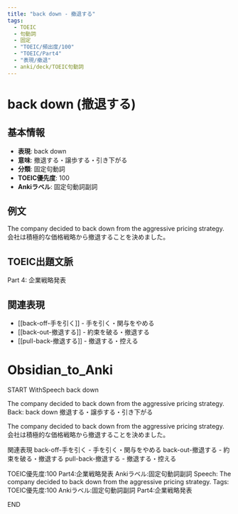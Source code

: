 ```yaml
---
title: "back down - 撤退する"
tags:
  - TOEIC
  - 句動詞
  - 固定
  - "TOEIC/頻出度/100"
  - "TOEIC/Part4"
  - "表現/撤退"
  - anki/deck/TOEIC句動詞
---
```


# back down (撤退する)

## 基本情報
- **表現**: back down
- **意味**: 撤退する・譲歩する・引き下がる
- **分類**: 固定句動詞
- **TOEIC優先度**: 100
- **Ankiラベル**: 固定句動詞副詞

## 例文
The company decided to back down from the aggressive pricing strategy.
会社は積極的な価格戦略から撤退することを決めました。

## TOEIC出題文脈
Part 4: 企業戦略発表

## 関連表現
- [[back-off-手を引く]] - 手を引く・関与をやめる
- [[back-out-撤退する]] - 約束を破る・撤退する
- [[pull-back-撤退する]] - 撤退する・控える

# Obsidian_to_Anki
START
WithSpeech
back down

The company decided to back down from the aggressive pricing strategy.
Back: 
back down
撤退する・譲歩する・引き下がる

The company decided to back down from the aggressive pricing strategy.
会社は積極的な価格戦略から撤退することを決めました。

関連表現
back-off-手を引く - 手を引く・関与をやめる
back-out-撤退する - 約束を破る・撤退する
pull-back-撤退する - 撤退する・控える

TOEIC優先度:100
Part4:企業戦略発表
Ankiラベル:固定句動詞副詞
Speech: The company decided to back down from the aggressive pricing strategy.
Tags: TOEIC優先度:100 Ankiラベル:固定句動詞副詞 Part4:企業戦略発表
<!--ID: 1750493444473-->
END

